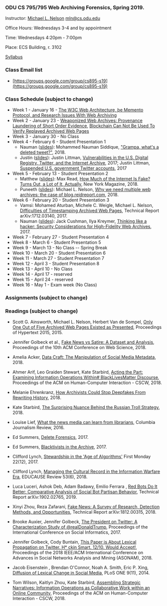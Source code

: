 ### ODU CS 795/795 Web Archiving Forensics, Spring 2019.
Instructor: [Michael L. Nelson](http://www.cs.odu.edu/~mln/) <mln@cs.odu.edu> 

Office Hours: Wednesdays 3-4 and by appointment

Time: Wednesdays 4:20pm - 7:00pm

Place: ECS Building, r. 3102

[Syllabus](https://raw.githubusercontent.com/phonedude/cs895-s19/master/syllabus.txt)

### Class Email list
* [https://groups.google.com/group/cs895-s19](https://groups.google.com/group/cs895-s19)

### Class Schedule (subject to change)
* Week 1 - January 16 - [The W3C Web Architecture, þe Memento Protocol, and Research Issues With Web Archiving](https://raw.githubusercontent.com/phonedude/cs895-s19/master/slides/week-01-web-arch-memento.pptx)
* Week 2 - January 23 - [Weaponized Web Archives: Provenance Laundering of Short Order Evidence](https://www.slideshare.net/phonedude/weaponized-web-archives-provenance-laundering-of-short-order-evidence-121503918), [Blockchain Can Not Be Used To Verify Replayed Archived Web Pages](https://www.slideshare.net/phonedude/blockchain-can-not-be-used-to-verify-replayed-archived-web-pages-125618706)
* Week 3 - January 30 - No Class
* Week 4 - February 6 - Student Presentation 1
  * Nauman ([slides](https://github.com/phonedude/cs895-s19/blob/master/assignments/siddique/week-04-presentation/GrampaDeletedTweets.pptx)): Mohammed Nauman Siddique, ["Grampa, what's a deleted tweet?"](https://ws-dl.blogspot.com/2018/04/2018-04-23-grampa-whats-deleted-tweet.html), 2018.
  * Justin ([slides](https://github.com/phonedude/cs895-s19/blob/master/assignments/whitlock/week-04-presentation/GovAccountVulnerabilities.pptx)): Justin Littman, [Vulnerabilities in the U.S. Digital Registry, Twitter, and the Internet Archive](https://gwu-libraries.github.io/sfm-ui/posts/2017-11-06-vulnerabilities), 2017; Justin Littman, [Suspended U.S. government Twitter accounts](https://gwu-libraries.github.io/sfm-ui/posts/2017-11-04-digital-registry), 2017
* Week 5 - February 13 - Student Presentation 2
  * Matthew ([slides](https://github.com/phonedude/cs895-s19/blob/master/assignments/stevenson/week-05-presentation/HowMuchoftheInternetIsFake.pptx)): Max Read, [How Much of the Internet Is Fake? Turns Out, a Lot of It, Actually](http://nymag.com/intelligencer/2018/12/how-much-of-the-internet-is-fake.html), New York Magazine, 2018.
  * Puneeth ([slides](https://github.com/phonedude/cs895-s19/blob/master/assignments/bikkasandra/week-05-presentation/WhyDoWeNeedMultipleWebArchives.pptx)):  Michael L. Nelson, [Why we need multiple web archives: the case of blog.reidreport.com](https://ws-dl.blogspot.com/2018/04/2018-04-24-why-we-need-multiple-web.html), 2018.
* Week 6 - February 20 - Student Presentation 3
  * Vamsi: Mohamed Aturban, Michele C. Weigle, Michael L. Nelson, [Difficulties of Timestamping Archived Web Pages](https://arxiv.org/abs/1712.03140), Technical Report arXiv:1712.03140, 2017.
  * Nauman ([slides](https://github.com/phonedude/cs895-s19/blob/master/assignments/siddique/week-06-presentation/Thinking%20like%20a%20hacker.pptx)): Jack Cushman, Ilya Kreymer, [Thinking like a hacker: Security Considerations for High-Fidelity Web Archives](http://labs.rhizome.org/presentations/security.html), 2017.
* Week 7 - February 27 - Student Presentation 4
* Week 8 - March 6 - Student Presentation 5
* Week 9 - March 13 - No Class -- Spring Break
* Week 10 - March 20 - Student Presentation 6
* Week 11 - March 27 - Student Presentation 7
* Week 12 - April 3 - Student Presentation 8
* Week 13 - April 10 - No Class
* Week 14 - April 17 - reserved
* Week 15 - April 24 - reserved
* Week 16 - May 1 - Exam week (No Class)

### Assignments (subject to change)

### Readings (subject to change)


* Scott G. Ainsworth, Michael L. Nelson, Herbert Van de Sompel, [Only One Out of Five Archived Web Pages Existed as Presented](https://ws-dl.blogspot.com/2015/12/2015-12-08-evaluating-temporal.html), Proceedings of Hypertext 2015, 2015.

* Jennifer Golbeck et al., [Fake News vs Satire: A Dataset and Analysis](https://github.com/jgolbeck/fakenews), Proceedings of the 10th ACM Conference on Web Science, 2018.

* Amelia Acker, [Data Craft: The Manipulation of Social Media Metadata](https://datasociety.net/output/data-craft/), 2018.

* Ahmer Arif, Leo Graiden Stewart, Kate Starbird, [Acting the Part: Examining Information Operations Within# BlackLivesMatter Discourse](https://doi.org/10.1145/3274289), Proceedings of the ACM on Human-Computer Interaction - CSCW, 2018.

* Melanie Ehrenkranz, [How Archivists Could Stop Deepfakes From Rewriting History](https://gizmodo.com/how-archivists-could-stop-deepfakes-from-rewriting-hist-1829666009), 2018.

* Kate Starbird, [The Surprising Nuance Behind the Russian Troll Strategy](https://medium.com/s/story/the-trolls-within-how-russian-information-operations-infiltrated-online-communities-691fb969b9e40), 2018.

* Louise Lief, [What the news media can learn from librarians](https://www.cjr.org/innovations/librarians_journalism_lessons.php), Columbia Journalism Review, 2016.

* Ed Summers, [Delete Forensics](https://inkdroid.org/2017/08/18/delete-forensics/), 2017.

* Ed Summers, [Blacktivists in the Archive](https://news.docnow.io/blacktivists-in-the-archive-71c807aa247e), 2017.

* Clifford Lynch, [Stewardship in the 'Age of Algorithms'](https://journals.uic.edu/ojs/index.php/fm/article/view/8097/6583) First Monday 22(12), 2017.

* Clifford Lynch, [Managing the Cultural Record in the Information Warfare Era](https://er.educause.edu/articles/2018/10/managing-the-cultural-record-in-the-information-warfare-era), EDUCAUSE Review 53(6), 2018.

* Luca Luceri, Ashok Deb, Adam Badawy, Emilio Ferrara , [Red Bots Do It Better: Comparative Analysis of Social Bot Partisan Behavior](https://arxiv.org/abs/1902.02765), Technical Report arXiv:1902.02765, 2019. 

* Xinyi Zhou, Reza Zafarani, [Fake News: A Survey of Research, Detection Methods, and Opportunities](https://arxiv.org/abs/1812.00315),  Technical Report arXiv:1812.00315, 2018.

* Brooke Auxier, Jennifer Golbeck, [The President on Twitter: A Characterization Study of @realDonaldTrump](https://scholar.google.com/scholar?oi=bibs&cluster=1302982240224928510&btnI=1&hl=en), Proceedings of the International Conference on Social Informatics, 2017.

* Jennifer Golbeck, Cody Buntain, [This Paper is About Lexical Propagation on Twitter. H* ckin Smart. 12/10. Would Accept!](https://scholar.google.com/scholar?oi=bibs&cluster=209679957075183025&btnI=1&hl=en), Proceedings of the 2018 IEEE/ACM International Conference on Advances in Social Networks Analysis and Mining (ASONAM), 2018.

* Jacob Eisenstein , Brendan O'Connor, Noah A. Smith, Eric P. Xing, [Diffusion of Lexical Change in Social Media](https://doi.org/10.1371/journal.pone.0113114), PLoS ONE 9(11), 2014.

* Tom Wilson, Kaitlyn Zhou, Kate Starbird, [Assembling Strategic Narratives: Information Operations as Collaborative Work within an Online Community](https://scholar.google.com/scholar?oi=bibs&hl=en&cluster=1080639935923696339), Proceedings of the ACM on Human-Computer Interaction - CSCW, 2018.
